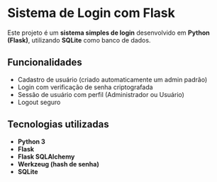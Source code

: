 # Sistema de Login com Flask

Este projeto é um **sistema simples de login** desenvolvido em **Python (Flask)**, utilizando **SQLite** como banco de dados.

## Funcionalidades
- Cadastro de usuário (criado automaticamente um admin padrão)
- Login com verificação de senha criptografada
- Sessão de usuário com perfil (Administrador ou Usuário)
- Logout seguro

## Tecnologias utilizadas
- **Python 3**
- **Flask**
- **Flask SQLAlchemy**
- **Werkzeug (hash de senha)**
- **SQLite**

